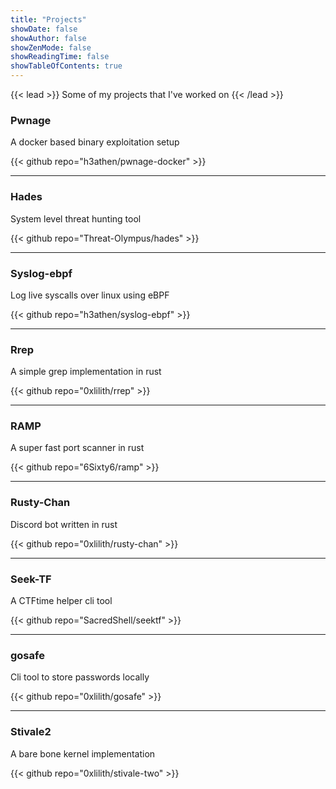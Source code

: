 ```yaml
---
title: "Projects"
showDate: false
showAuthor: false
showZenMode: false
showReadingTime: false
showTableOfContents: true
---
```


{{< lead >}}
Some of my projects that I've worked on
{{< /lead >}}

### Pwnage
A docker based binary exploitation setup

{{< github repo="h3athen/pwnage-docker" >}}

---

### Hades
System level threat hunting tool

{{< github repo="Threat-Olympus/hades" >}}

---

### Syslog-ebpf 
Log live syscalls over linux using eBPF

{{< github repo="h3athen/syslog-ebpf" >}}

---

### Rrep 
A simple grep implementation in rust

{{< github repo="0xlilith/rrep" >}}

---

### RAMP 
A super fast port scanner in rust

{{< github repo="6Sixty6/ramp" >}}

---

### Rusty-Chan 
Discord bot written in rust 

{{< github repo="0xlilith/rusty-chan" >}}

---

### Seek-TF 
A CTFtime helper cli tool

{{< github repo="SacredShell/seektf" >}}

---

### gosafe 
Cli tool to store passwords locally

{{< github repo="0xlilith/gosafe" >}}

---

### Stivale2 
A bare bone kernel implementation

{{< github repo="0xlilith/stivale-two" >}}
